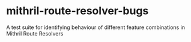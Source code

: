# mithril-route-resolver-bugs
A test suite for identifying behaviour of different feature combinations in Mithril Route Resolvers
